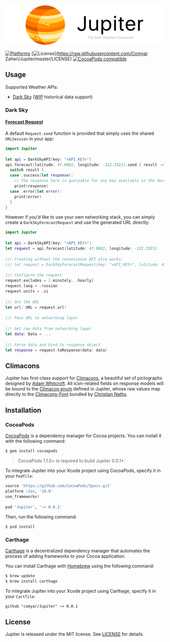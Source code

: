 ![](header.png)

[![Platforms](https://img.shields.io/cocoapods/p/Jupiter.svg)](https://cocoapods.org/pods/Jupiter)
[![License](https://img.shields.io/cocoapods/l/Jupiter.svg)](https://raw.githubusercontent.com/Comyar Zaheri/Jupiter/master/LICENSE)
[![CocoaPods compatible](https://img.shields.io/cocoapods/v/Jupiter.svg)](https://cocoapods.org/pods/Jupiter)

## Usage

Supported Weather APIs:

- [Dark Sky](https://darksky.net/dev/) ([WIP](https://github.com/comyar/Jupiter/issues/1) historical data support)

### Dark Sky

#### [Forecast Request](https://darksky.net/dev/docs/forecast)

A default ```Request.send``` function is provided that simply uses the shared ```URLSession``` in your app:

```swift
import Jupiter

let api = DarkSkyAPI(key: "<API_KEY>")
api.forecast(latitude: 47.6062, longitude: -122.3321).send { result -> Void in
  switch result {
  case .success(let response):
    // The response here is queryable for any key available in the docs except for "flags"
    print(response)
  case .error(let error):
    print(error)
  }
}
```

However if you'd like to use your own networking stack, you can simply create a ```DarkSkyForecastRequest``` and use the generated URL directly:

```swift
import Jupiter

let api = DarkSkyAPI(key: "<API_KEY>")
let request = api.forecast(latitude: 47.6062, longitude: -122.3321)

/// Creating without the convenience API also works:
/// let request = DarkSkyForecastRequest(key: "<API_KEY>", latitude: 47.6062, longitude: -122.3321)

/// Configure the request
request.excludes = [.minutely, .hourly]
request.lang = .russian
request.units = .si

/// Get the URL
let url: URL = request.url!

/// Pass URL to networking layer 

/// Get raw data from networking layer
let data: Data = ...

/// Parse data and bind to response object
let response = request.toResponse(data: data)
```

## Climacons

Jupiter has first-class support for [Climacons](http://adamwhitcroft.com/climacons/), a beautiful set of pictographs designed by [Adam Whitcroft](http://adamwhitcroft.com/). All icon-related fields on response models will be bound to the [Climacon enum](https://github.com/comyar/Jupiter/blob/master/Sources/Climacon.swift) defined in Jupiter, whose raw values map directly to the [Climacons-Font](https://github.com/christiannaths/Climacons-Font) bundled by [Christian Naths](https://christiannaths.com/).

## Installation

### CocoaPods

[CocoaPods](http://cocoapods.org) is a dependency manager for Cocoa projects. You can install it with the following command:

```bash
$ gem install cocoapods
```

> CocoaPods 1.1.0+ is required to build Jupiter 0.0.1+.

To integrate Jupiter into your Xcode project using CocoaPods, specify it in your `Podfile`:

```ruby
source 'https://github.com/CocoaPods/Specs.git'
platform :ios, '10.0'
use_frameworks!

pod 'Jupiter', '~> 0.0.1'
```

Then, run the following command:

```bash
$ pod install
```

### Carthage

[Carthage](https://github.com/Carthage/Carthage) is a decentralized dependency manager that automates the process of adding frameworks to your Cocoa application.

You can install Carthage with [Homebrew](http://brew.sh/) using the following command:

```bash
$ brew update
$ brew install carthage
```

To integrate Jupiter into your Xcode project using Carthage, specify it in your `Cartfile`:

```ogdl
github "comyar/Jupiter" ~> 0.0.1
```

## License

Jupiter is released under the MIT license. See [LICENSE](https://github.com/comyar/Jupiter/blob/master/LICENSE) for details.
